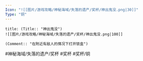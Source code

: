 ```yaml
---
Icon: "![[图片/游戏攻略/神秘海域/失落的遗产/奖杯/神出鬼没.png|30]]"
Type: "铜"
---
```

```ad-common-bronze-trophy
title: (Title:: "神出鬼没")
![[图片/游戏攻略/神秘海域/失落的遗产/奖杯/神出鬼没.png|100]]

(Comment:: "在附近有敌人的情况下打开锁盒")
```

#神秘海域/失落的遗产/奖杯 #奖杯 #奖杯/铜
